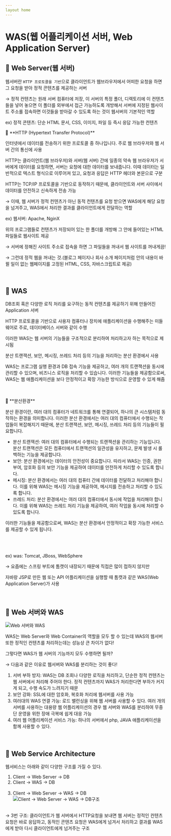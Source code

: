 ```yaml
---
layout home
--- 
```


# WAS(웹 어플리케이션 서버, Web Application Server)

## 🔶 Web Server(웹 서버)

웹서버란 `HTTP 프로토콜을 기반`으로 클라이언트가 웹브라우저에서 어떠한 요청을 하면 그 요청을 받아 정적 콘텐츠를 제공하는 서버

→ 정적 컨텐츠는 원래 서버 컴퓨터에 저장, 이 서버의 특정 폴더, 디렉토리에 이 컨텐츠들을 넣어 놓으면 이 폴더를 외부에서 접근 가능하도록 개방해서 서버에 지정된 웹사이트 주소롤 접속하면 이것들을 받아갈 수 있도록 하는 것이 웹서버의 기본적인 역할

ex) 정적 콘텐츠: 단순 HTML 문서, CSS, 이미지, 파일 등 즉시 응답 가능한 컨텐츠

<aside>
📌 **HTTP (Hypertext Transfer Protocol)**

인터넷에서 데이터를 전송하기 위한 프로토콜 중 하나입니다. 주로 웹 브라우저와 웹 서버 간의 통신에 사용

HTTP는 클라이언트(웹 브라우저)와 서버(웹 서버) 간에 일종의 약속
웹 브라우저가 서버에게 데이터를 요청하면, 서버는 요청에 대한 데이터를 보내줍니다. 이때 데이터는 일반적으로 텍스트 형식으로 이루어져 있고, 요청과 응답은 HTTP 헤더와 본문으로 구분

HTTP는 TCP/IP 프로토콜을 기반으로 동작하기 때문에, 클라이언트와 서버 사이에서 데이터를 안전하고 신속하게 전송 가능

</aside>

→ 이때, 웹 서버가 정적 컨텐츠가 아닌 동적 컨텐츠를 요청 받으면 WAS에게 해당 요청을 넘겨주고, WAS에서 처리한 결과를 클라이언트에게 전달하는 역할

ex) 웹서버: Apache, NginX

위의 프로그램들로 컨텐츠가 저장되어 있는 한 폴더를 개방해 그 안에 들어있는 HTML 파일들로 웹사이트 제공

→ 서버에 정해진 사이트 주소로 접속을 하면 그 파일들을 꺼내서 웹 사이트를 꺼내게끔!

→ 그런데 정적 웹을 꺼내는 것.(블로그 페이지나 회사 소개 페이지처럼 안의 내용이 바뀔 일이 없는 웹페이지를 고정된 HTML, CSS, 자바스크립트로 제공)
<br/><br/><br/>

## 🔶 WAS

DB조회 혹은 다양한 로직 처리를 요구하는 동적 컨텐츠를 제공하기 위해 만들어진 Application 서버

HTTP 프로토콜을 기반으로 사용자 컴퓨터나 장치에 애플리케이션을 수행해주는 미들웨어로 주로, 데이터베이스 서버와 같이 수행

이러한 WAS는 웹 서버의 기능들을 구조적으로 분리하여 처리하고자 하는 목적으로 제시됨

분산 트랜잭션, 보안, 메시징, 쓰레드 처리 등의 기능을 처리하는 분산 환경에서 사용 

WAS는 프로그램 실행 환경과 DB 접속 기능을 제공하고, 여러 개의 트랜잭션을 동시에 관리할 수 있으며, 비즈니스 로직을 처리할 수 있습니다. 이러한 기능들을 제공함으로써, WAS는 웹 애플리케이션을 보다 안정적이고 확장 가능한 방식으로 운영할 수 있게 해줌
<br/><br/><br/>

<aside>
📌 **분산환경**

분산 환경이란, 여러 대의 컴퓨터가 네트워크를 통해 연결되어, 하나의 큰 시스템처럼 동작하는 환경을 의미합니다. 이러한 분산 환경에서는 여러 대의 컴퓨터에서 수행되는 작업들이 복잡해지기 때문에, 분산 트랜잭션, 보안, 메시징, 쓰레드 처리 등의 기능들이 필요합니다.

- 분산 트랜잭션: 여러 대의 컴퓨터에서 수행되는 트랜잭션을 관리하는 기능입니다. 분산 트랜잭션은 모든 컴퓨터에서 트랜잭션의 일관성을 유지하고, 문제 발생 시 롤백하는 기능을 제공합니다.
- 보안: 분산 환경에서는 데이터의 안전성이 중요합니다. 따라서 WAS는 인증, 권한 부여, 암호화 등의 보안 기능을 제공하여 데이터를 안전하게 처리할 수 있도록 합니다.
- 메시징: 분산 환경에서는 여러 대의 컴퓨터 간에 데이터를 전달하고 처리해야 합니다. 이를 위해 WAS는 메시징 기능을 제공하여, 메시지를 전송하고 처리할 수 있도록 합니다.
- 쓰레드 처리: 분산 환경에서는 여러 대의 컴퓨터에서 동시에 작업을 처리해야 합니다. 이를 위해 WAS는 쓰레드 처리 기능을 제공하여, 여러 작업을 동시에 처리할 수 있도록 합니다.

이러한 기능들을 제공함으로써, WAS는 분산 환경에서 안정적이고 확장 가능한 서비스를 제공할 수 있게 됩니다.

</aside>
<br/><br/><br/>
ex) was: Tomcat, JBoss, WebSphere

→ 요즘에는 스프링 부트에 톰캣이 내장되기 때문에 직접은 많이 접하지 않지만 

자바랑 JSP로 만든 웹 또는 API 어플리케이션을 실행할 때 톰캣과 같은 WAS(Web Application Server)가 사용
<br/><br/><br/>

## 🔶 Web 서버와 WAS
![Web 서버와 WAS](https://img1.daumcdn.net/thumb/R1280x0/?scode=mtistory2&fname=https%3A%2F%2Fblog.kakaocdn.net%2Fdn%2F8iqqs%2FbtryJjFiSeI%2Feck3RcimeMDNA3K2aNJ7n0%2Fimg.webp)

WAS는 Web Server와 Web Container의 역할을 모두 할 수 있는데 WAS의 웹서버 또한 정적인 컨텐츠를 처리하는데는 성능상 큰 차이가 없다!

그렇다면 WAS가 웹 서버의  기능까지 모두 수행하면 될까?

→ 다음과 같은 이유로 웹서버와 WAS를 분리하는 것이 좋다!

1. 서버 부하 방지: WAS는 DB 조회나 다양한 로직을 처리하고, 단순한 정적 컨텐츠는 웹 서버에서 처리해 주어야 한다. 정적 컨텐츠까지 WAS가 처리한다면 부하가 커지게 되고, 수행 속도가 느려지기 때문
2. 보안 강화: SSL에 대한 암호화, 복호화 처리에 웹서버를 사용 가능
3. 여러대의 WAS 연결 가능: 로드 밸런싱을 위해 웹 서버를 사용할 수 있다. 여러 개의 서버를 사용하는 대용량 웹 어플리케이션의 경우 웹 서버와 WAS를 분리하여 무중단 운영을 위한 장애 극복에 쉽게 대응 가능
4. 여러 웹 어플리케이션 서비스 가능: 하나의 서버에서 php, JAVA 애플리케이션을 함께 사용할 수 있다.
<br/><br/><br/>
## 🔶 Web Service **Architecture**

웹서비스는 아래와 같이 다양한 구조를 가질 수 있다. 

1. Client → Web Server → DB
2. Client → WAS → DB
<br/><br/>
3. Client →  Web Server → WAS  → DB
![Client →  Web Server → WAS  → DB구조](https://blog.kakaocdn.net/dn/COYM9/btryI3bxOeM/7kDfuTH2HxaQGAHjeFquS1/img.webp)
<br/>
→ 3번 구조: 클라이언트가 웹 서버에서 HTTP요청을 보내면 웹 서버는 정적인 컨텐츠 요청은 바로 응답하고, 동적인 콘텐츠 요청은 WAS에게 넘겨서 처리하고 결과를 WAS에게 받아 다시 클라이언트에게 넘겨주는 구조 